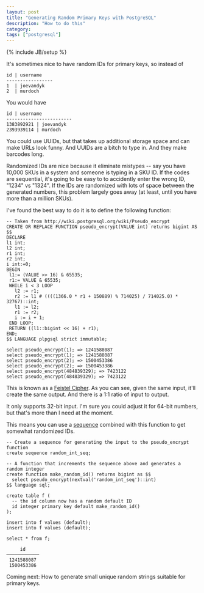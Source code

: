 ```yaml
---
layout: post
title: "Generating Random Primary Keys with PostgreSQL"
description: "How to do this"
category:
tags: ["postgresql"]
---
```

{% include JB/setup %}

It's sometimes nice to have random IDs for primary keys, so instead of

    id | username
    -----------------
    1  | joevandyk
    2  | murdoch

You would have

    id | username
    ------------------------
    1383892921 | joevandyk
    2393939114 | murdoch

You could use UUIDs, but that takes up additional storage space and can make URLs look funny.
And UUIDs are a bitch to type in. And they make barcodes long.

Randomized IDs are nice because it eliminate mistypes -- say you have 10,000 SKUs in a system
and someone is typing in a SKU ID. If the codes are sequential, it's going to be easy to to
accidently enter the wrong ID, "1234" vs "1324". If the IDs are randomized with lots of space
between the generated numbers, this problem largely goes away (at least, until you have more than
a million SKUs).

I've found the best way to do it is to define the following function:

    -- Taken from http://wiki.postgresql.org/wiki/Pseudo_encrypt
    CREATE OR REPLACE FUNCTION pseudo_encrypt(VALUE int) returns bigint AS $$
    DECLARE
    l1 int;
    l2 int;
    r1 int;
    r2 int;
    i int:=0;
    BEGIN
     l1:= (VALUE >> 16) & 65535;
     r1:= VALUE & 65535;
     WHILE i < 3 LOOP
       l2 := r1;
       r2 := l1 # ((((1366.0 * r1 + 150889) % 714025) / 714025.0) * 32767)::int;
       l1 := l2;
       r1 := r2;
       i := i + 1;
     END LOOP;
     RETURN ((l1::bigint << 16) + r1);
    END;
    $$ LANGUAGE plpgsql strict immutable;

    select pseudo_encrypt(1); => 1241588087
    select pseudo_encrypt(1); => 1241588087
    select pseudo_encrypt(2); => 1500453386
    select pseudo_encrypt(2); => 1500453386
    select pseudo_encrypt(484839329); => 7423122
    select pseudo_encrypt(484839329); => 7423122

This is known as a [Feistel Cipher](http://en.wikipedia.org/wiki/Feistel_cipher).
As you can see, given the same input, it'll create the same output. And there is
a 1:1 ratio of input to output.

It only supports 32-bit input. I'm sure you could adjust it for 64-bit numbers, but that's more than
I need at the moment.

This means you can use a [sequence](http://www.postgresql.org/docs/9.2/static/sql-createsequence.html)
combined with this function to get somewhat randomized IDs.

    -- Create a sequence for generating the input to the pseudo_encrypt function
    create sequence random_int_seq;

    -- A function that increments the sequence above and generates a random integer
    create function make_random_id() returns bigint as $$
      select pseudo_encrypt(nextval('random_int_seq')::int)
    $$ language sql;

    create table f (
      -- the id column now has a random default ID
      id integer primary key default make_random_id()
    );

    insert into f values (default);
    insert into f values (default);

    select * from f;

         id
    ────────────
     1241588087
     1500453386


Coming next: How to generate small unique random strings suitable for primary keys.
